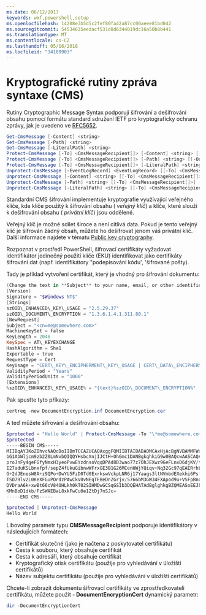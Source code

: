 ```yaml
---
ms.date: 06/12/2017
keywords: wmf,powershell,setup
ms.openlocfilehash: 14208e3b5d5c2fef80fa42a87cc00aeee81bd042
ms.sourcegitcommit: 54534635eedacf531d8d6344019dc16a50b8b441
ms.translationtype: MT
ms.contentlocale: cs-CZ
ms.lasthandoff: 05/16/2018
ms.locfileid: "34189903"
---
```

# <a name="cryptographic-message-syntax-cms-cmdlets"></a>Kryptografické rutiny zpráva syntaxe (CMS)

Rutiny Cryptographic Message Syntax podporují šifrování a dešifrování obsahu pomocí formátu standard sdružení IETF pro kryptograficky ochranu zprávy, jak je uvedeno ve [RFC5652](https://tools.ietf.org/html/rfc5652).

```powershell
Get-CmsMessage [-Content] <string>
Get-CmsMessage [-Path] <string>
Get-CmsMessage [-LiteralPath] <string>
Protect-CmsMessage [-To] <CmsMessageRecipient[]> [-Content] <string> [[-OutFile] <string>]
Protect-CmsMessage [-To] <CmsMessageRecipient[]> [-Path] <string> [[-OutFile] <string>]
Protect-CmsMessage [-To] <CmsMessageRecipient[]> [-LiteralPath] <string> [[-OutFile] <string>]
Unprotect-CmsMessage [-EventLogRecord] <EventLogRecord> [[-To] <CmsMessageRecipient[]>] [-IncludeContext]
Unprotect-CmsMessage [-Content] <string> [[-To] <CmsMessageRecipient[]>] [-IncludeContext]
Unprotect-CmsMessage [-Path] <string> [[-To] <CmsMessageRecipient[]>] [-IncludeContext]
Unprotect-CmsMessage [-LiteralPath] <string> [[-To] <CmsMessageRecipient[]>] [-IncludeContext]
```

Standardní CMS šifrování implementuje kryptografie využívající veřejného klíče, kde klíče použitý k šifrování obsahu ( *veřejný klíč*) a klíče, které slouží k dešifrování obsahu ( *privátní klíč*) jsou oddělené.

Veřejný klíč je možné sdílet široce a není citlivá data. Pokud je tento veřejný klíč je šifrován žádný obsah, můžete ho dešifrovat jenom váš privátní klíč. Další informace najdete v tématu [Public key cryptography](https://en.wikipedia.org/wiki/Public-key_cryptography).

Rozpoznat v prostředí PowerShell, šifrovací certifikáty vyžadovat identifikátor jedinečný použití klíče (EKU) identifikovat jako certifikáty šifrování dat (např. identifikátory "podepisování kódu', 'šifrované pošty).

Tady je příklad vytvoření certifikát, který je vhodný pro šifrování dokumentu:

```powershell
(Change the text in **Subject** to your name, email, or other identifier), and put in a file (i.e.: DocumentEncryption.inf):
[Version]
Signature = "$Windows NT$"
[Strings]
szOID\_ENHANCED\_KEY\_USAGE = "2.5.29.37"
szOID\_DOCUMENT\_ENCRYPTION = "1.3.6.1.4.1.311.80.1"
[NewRequest]
Subject = "<cn=me@somewhere.com>"
MachineKeySet = false
KeyLength = 2048
KeySpec = AT\_KEYEXCHANGE
HashAlgorithm = Sha1
Exportable = true
RequestType = Cert
KeyUsage = "CERT\_KEY\_ENCIPHERMENT\_KEY\_USAGE | CERT\_DATA\_ENCIPHERMENT\_KEY\_USAGE"
ValidityPeriod = "Years"
ValidityPeriodUnits = "1000"
[Extensions]
%szOID\_ENHANCED\_KEY\_USAGE% = "{text}%szOID\_DOCUMENT\_ENCRYPTION%"
```

Pak spusťte tyto příkazy:
```powershell
certreq -new DocumentEncryption.inf DocumentEncryption.cer
```

A teď můžete šifrování a dešifrování obsahu:

```powershell
$protected = "Hello World" | Protect-CmsMessage -To "\*me@somewhere.com\*[](mailto:*leeholm@microsoft.com*)"
$protected
-----BEGIN CMS-----
MIIBqAYJKoZIhvcNAQcDoIIBmTCCAZUCAQAxggFQMIIBTAIBADA0MCAxHjAcBgNVBAMMFWxlZWhv
bG1AbWljcm9zb2Z0LmNvbQIQQYHsbcXnjIJCtH+OhGmc1DANBgkqhkiG9w0BAQcwAASCAQAnkFHM
proJnFy4geFGfyNmxH3yeoPvwEYzdnsoVqqDPAd8D3wao77z7OhJEXwz9GeFLnxD6djKV/tF4PxR
E27aduKSLbnxfpf/sepZ4fUkuGibnwWFrxGE3B1G26MCenHWjYQiqv+Nq32Gc97qEAERrhLv6S4R
G+2dJEnesW8A+z9QPo+DwYU5FzD0Td0ExrkswVckpLNR6j17Yaags3ltNVmbdEXekhi6Psf2MLMP
TSO79lv2L0KeXFGuPOrdzPAwCkV0vNEqTEBeDnZGrjv/5766bM3GW34FXApod9u+VSFpBnqVOCBA
DVDraA6k+xwBt66cV84OHLkh0kT02SIHMDwGCSqGSIb3DQEHATAdBglghkgBZQMEASoEEJbJaiRl
KMnBoD1dkb/FzSWAEBaL8xkFwCu0e1ZtDj7nSJc=
-----END CMS-----

$protected | Unprotect-CmsMessage
Hello World
```

Libovolný parametr typu **CMSMessageRecipient** podporuje identifikátory v následujících formátech:
- Certifikát skutečné (jako je načtena z poskytovatel certifikátu)
- Cesta k souboru, který obsahuje certifikát
- Cesta k adresáři, který obsahuje certifikát
- Kryptografický otisk certifikátu (použije pro vyhledávání v úložišti certifikátů)
- Název subjektu certifikátu (použije pro vyhledávání v úložišti certifikátů)

Chcete-li zobrazit dokumentu šifrovací certifikáty ve zprostředkovateli certifikátu, můžete použít **- DocumentEncryptionCert** dynamický parametr:

```powershell
dir -DocumentEncryptionCert
```
